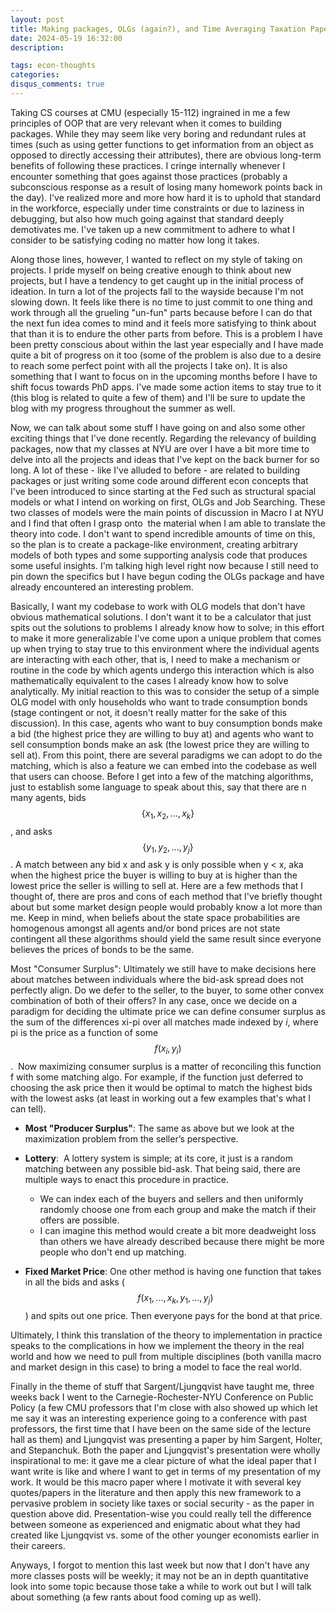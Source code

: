 ```yaml
---
layout: post
title: Making packages, OLGs (again?), and Time Averaging Taxation Paper
date: 2024-05-19 16:32:00
description: 

tags: econ-thoughts
categories:
disqus_comments: true
---
```


Taking CS courses at CMU (especially 15-112) ingrained in me a few principles of OOP that are very relevant when it comes to building packages. While they may seem like very boring and redundant rules at times (such as using getter functions to get information from an object as opposed to directly accessing their attributes), there are obvious long-term benefits of following these practices. I cringe internally whenever I encounter something that goes against those practices (probably a subconscious response as a result of losing many homework points back in the day). I've realized more and more how hard it is to uphold that standard in the workforce, especially under time constraints or due to laziness in debugging, but also how much going against that standard deeply demotivates me. I've taken up a new commitment to adhere to what I consider to be satisfying coding no matter how long it takes.

Along those lines, however, I wanted to reflect on my style of taking on projects. I pride myself on being creative enough to think about new projects, but I have a tendency to get caught up in the initial process of ideation. In turn a lot of the projects fall to the wayside because I'm not slowing down. It feels like there is no time to just commit to one thing and work through all the grueling "un-fun" parts because before I can do that the next fun idea comes to mind and it feels more satisfying to think about that than it is to endure the other parts from before. This is a problem I have been pretty conscious about within the last year especially and I have made quite a bit of progress on it too (some of the problem is also due to a desire to reach some perfect point with all the projects I take on). It is also something that I want to focus on in the upcoming months before I have to shift focus towards PhD apps. I've made some action items to stay true to it (this blog is related to quite a few of them) and I'll be sure to update the blog with my progress throughout the summer as well.

Now, we can talk about some stuff I have going on and also some other exciting things that I've done recently. Regarding the relevancy of building packages, now that my classes at NYU are over I have a bit more time to delve into all the projects and ideas that I've kept on the back burner for so long. A lot of these - like I've alluded to before - are related to building packages or just writing some code around different econ concepts that I've been introduced to since starting at the Fed such as structural spacial models or what I intend on working on first, OLGs and Job Searching. These two classes of models were the main points of discussion in Macro I at NYU and I find that often I grasp onto  the material when I am able to translate the theory into code. I don't want to spend incredible amounts of time on this, so the plan is to create a package-like environment, creating arbitrary models of both types and some supporting analysis code that produces some useful insights. I'm talking high level right now because I still need to pin down the specifics but I have begun coding the OLGs package and have already encountered an interesting problem.

Basically, I want my codebase to work with OLG models that don't have obvious mathematical solutions. I don't want it to be a calculator that just spits out the solutions to problems I already know how to solve; in this effort to make it more generalizable I've come upon a unique problem that comes up when trying to stay true to this environment where the individual agents are interacting with each other, that is, I need to make a mechanism or routine in the code by which agents undergo this interaction which is also mathematically equivalent to the cases I already know how to solve analytically. My initial reaction to this was to consider the setup of a simple OLG model with only households who want to trade consumption bonds (stage contingent or not, it doesn't really matter for the sake of this discussion). In this case, agents who want to buy consumption bonds make a bid (the highest price they are willing to buy at) and agents who want to sell consumption bonds make an ask (the lowest price they are willing to sell at). From this point, there are several paradigms we can adopt to do the matching, which is also a feature we can embed into the codebase as well that users can choose. Before I get into a few of the matching algorithms, just to establish some language to speak about this, say that there are n many agents, bids $$\{x_1, x_2, ..., x_k\}$$, and asks $$\{y_1, y_2, ..., y_j\}$$. A match between any bid x and ask y is only possible when y < x, aka when the highest price the buyer is willing to buy at is higher than the lowest price the seller is willing to sell at. Here are a few methods that I thought of, there are pros and cons of each method that I've briefly thought about but some market design people would probably know a lot more than me. Keep in mind, when beliefs about the state space probabilities are homogenous amongst all agents and/or bond prices are not state contingent all these algorithms should yield the same result since everyone believes the prices of bonds to be the same.

Most "Consumer Surplus": Ultimately we still have to make decisions here about matches between individuals where the bid-ask spread does not perfectly align. Do we defer to the seller, to the buyer, to some other convex combination of both of their offers? In any case, once we decide on a paradigm for deciding the ultimate price we can define consumer surplus as the sum of the differences xi-pi over all matches made indexed by $i$, where pi is the price as a function of some $$f(x_i,y_i)$$.  Now maximizing consumer surplus is a matter of reconciling this function f with some matching algo. For example, if the function just deferred to choosing the ask price then it would be optimal to match the highest bids with the lowest asks (at least in working out a few examples that's what I can tell).

- **Most "Producer Surplus"**: The same as above but we look at the maximization problem from the seller’s perspective.

- **Lottery**:  A lottery system is simple; at its core, it just is a random matching between any possible bid-ask. That being said, there are multiple ways to enact this procedure in practice.
  - We can index each of the buyers and sellers and then uniformly randomly choose one from each group and make the match if their offers are possible.
  - I can imagine this method would create a bit more deadweight loss than others we have already described because there might be more people who don't end up matching.

- **Fixed Market Price**: One other method is having one function that takes in all the bids and asks ($$f(x_1,...,x_k,y_1,...,y_j)$$) and spits out one price. Then everyone pays for the bond at that price.

Ultimately, I think this translation of the theory to implementation in practice speaks to the complications in how we implement the theory in the real world and how we need to pull from multiple disciplines (both vanilla macro and market design in this case) to bring a model to face the real world.

Finally in the theme of stuff that Sargent/Ljungqvist have taught me, three weeks back I went to the Carnegie-Rochester-NYU Conference on Public Policy (a few CMU professors that I'm close with also showed up which let me say it was an interesting experience going to a conference with past professors, the first time that I have been on the same side of the lecture hall as them) and Ljungqvist was presenting a paper by him Sargent, Holter, and Stepanchuk. Both the paper and Ljungqvist's presentation were wholly inspirational to me: it gave me a clear picture of what the ideal paper that I want write is like and where I want to get in terms of my presentation of my work. It would be this macro paper where I motivate it with several key quotes/papers in the literature and then apply this new framework to a pervasive problem in society like taxes or social security - as the paper in question above did. Presentation-wise you could really tell the difference between someone as experienced and enigmatic about what they had created like Ljungqvist vs. some of the other younger economists earlier in their careers.

Anyways, I forgot to mention this last week but now that I don't have any more classes posts will be weekly; it may not be an in depth quantitative look into some topic because those take a while to work out but I will talk about something (a few rants about food coming up as well).
